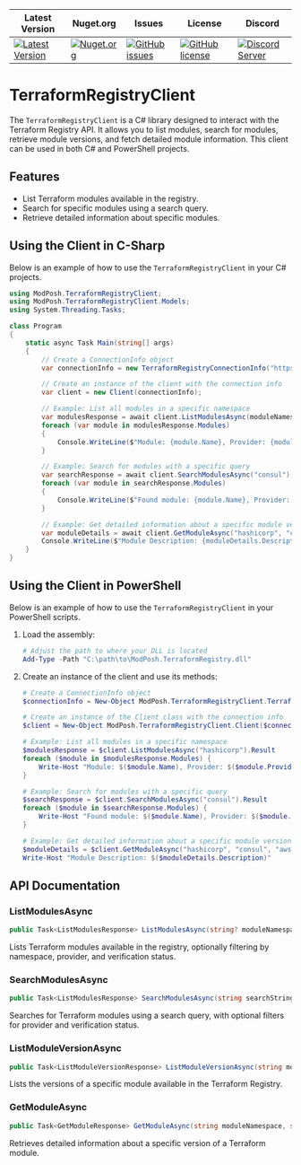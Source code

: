 | Latest Version | Nuget.org | Issues | License | Discord |
|-----------------|----------------|----------------|----------------|----------------|
| [![Latest Version](https://img.shields.io/github/v/tag/mod-posh/TerraformRegistryClient)](https://github.com/mod-posh/TerraformRegistryClient/tags) | [![Nuget.org](https://img.shields.io/nuget/dt/ModPosh.TerraformRegistry)](https://www.nuget.org/packages/ModPosh.TerraformRegistry) | [![GitHub issues](https://img.shields.io/github/issues/mod-posh/TerraformRegistryClient)](https://github.com/mod-posh/TerraformRegistryClient/issues) | [![GitHub license](https://img.shields.io/github/license/mod-posh/TerraformRegistryClient)](https://github.com/mod-posh/TerraformRegistryClient/blob/master/LICENSE) | [![Discord Server](https://assets-global.website-files.com/6257adef93867e50d84d30e2/636e0b5493894cf60b300587_full_logo_white_RGB.svg)](https://discord.com/channels/1044305359021555793/1044305781627035811) |
# TerraformRegistryClient

The `TerraformRegistryClient` is a C# library designed to interact with the Terraform Registry API. It allows you to list modules, search for modules, retrieve module versions, and fetch detailed module information. This client can be used in both C# and PowerShell projects.

## Features

- List Terraform modules available in the registry.
- Search for specific modules using a search query.
- Retrieve detailed information about specific modules.

## Using the Client in C-Sharp

Below is an example of how to use the `TerraformRegistryClient` in your C# projects.

```csharp
using ModPosh.TerraformRegistryClient;
using ModPosh.TerraformRegistryClient.Models;
using System.Threading.Tasks;

class Program
{
    static async Task Main(string[] args)
    {
        // Create a ConnectionInfo object
        var connectionInfo = new TerraformRegistryConnectionInfo("https://registry.terraform.io/v1/");

        // Create an instance of the client with the connection info
        var client = new Client(connectionInfo);

        // Example: List all modules in a specific namespace
        var modulesResponse = await client.ListModulesAsync(moduleNamespace: "hashicorp");
        foreach (var module in modulesResponse.Modules)
        {
            Console.WriteLine($"Module: {module.Name}, Provider: {module.Provider}, Version: {module.Version}");
        }

        // Example: Search for modules with a specific query
        var searchResponse = await client.SearchModulesAsync("consul");
        foreach (var module in searchResponse.Modules)
        {
            Console.WriteLine($"Found module: {module.Name}, Provider: {module.Provider}");
        }

        // Example: Get detailed information about a specific module version
        var moduleDetails = await client.GetModuleAsync("hashicorp", "consul", "aws", "0.0.1");
        Console.WriteLine($"Module Description: {moduleDetails.Description}");
    }
}
```

## Using the Client in PowerShell

Below is an example of how to use the `TerraformRegistryClient` in your PowerShell scripts.

1. Load the assembly:

    ```powershell
    # Adjust the path to where your DLL is located
    Add-Type -Path "C:\path\to\ModPosh.TerraformRegistry.dll"
    ```

2. Create an instance of the client and use its methods:

    ```powershell
    # Create a ConnectionInfo object
    $connectionInfo = New-Object ModPosh.TerraformRegistryClient.TerraformRegistryConnectionInfo("https://registry.terraform.io/v1/")

    # Create an instance of the Client class with the connection info
    $client = New-Object ModPosh.TerraformRegistryClient.Client($connectionInfo)

    # Example: List all modules in a specific namespace
    $modulesResponse = $client.ListModulesAsync("hashicorp").Result
    foreach ($module in $modulesResponse.Modules) {
        Write-Host "Module: $($module.Name), Provider: $($module.Provider), Version: $($module.Version)"
    }

    # Example: Search for modules with a specific query
    $searchResponse = $client.SearchModulesAsync("consul").Result
    foreach ($module in $searchResponse.Modules) {
        Write-Host "Found module: $($module.Name), Provider: $($module.Provider)"
    }

    # Example: Get detailed information about a specific module version
    $moduleDetails = $client.GetModuleAsync("hashicorp", "consul", "aws", "0.0.1").Result
    Write-Host "Module Description: $($moduleDetails.Description)"
    ```

## API Documentation

### ListModulesAsync

```csharp
public Task<ListModulesResponse> ListModulesAsync(string? moduleNamespace = null, int? offset = null, string? provider = null, bool? verified = null)
```

Lists Terraform modules available in the registry, optionally filtering by namespace, provider, and verification status.

### SearchModulesAsync

```csharp
public Task<ListModulesResponse> SearchModulesAsync(string searchString, int? offset = null, string? provider = null, bool? verified = null)
```

Searches for Terraform modules using a search query, with optional filters for provider and verification status.

### ListModuleVersionAsync

```csharp
public Task<ListModuleVersionResponse> ListModuleVersionAsync(string moduleNamespace, string moduleName, string moduleProvider)
```

Lists the versions of a specific module available in the Terraform Registry.

### GetModuleAsync

```csharp
public Task<GetModuleResponse> GetModuleAsync(string moduleNamespace, string moduleName, string moduleProvider, string moduleVersion)
```

Retrieves detailed information about a specific version of a Terraform module.
